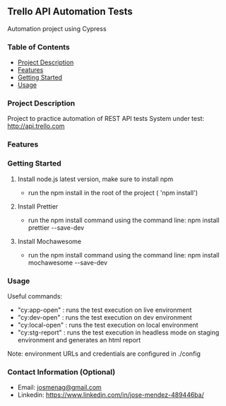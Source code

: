 ## Trello API Automation Tests

Automation project using Cypress

### Table of Contents

- [Project Description](#project-description)
- [Features](#features)
- [Getting Started](#getting-started)
- [Usage](#usage)

### Project Description

Project to practice automation of REST API tests
System under test: http://api.trello.com

### Features

### Getting Started

1. Install node.js latest version, make sure to install npm

   - run the npm install in the root of the project ( 'npm install')

2. Install Prettier

   - run the npm install command using the command line: npm install prettier --save-dev

3. Install Mochawesome

   - run the npm install command using the command line: npm install mochawesome --save-dev

### Usage

Useful commands:

- "cy:app-open" : runs the test execution on live environment
- "cy:dev-open" : runs the test execution on dev environment
- "cy:local-open" : runs the test execution on local environment
- "cy:stg-report" : runs the test execution in headless mode on staging environment and generates an html report

Note: environment URLs and credentials are configured in ./config

### Contact Information (Optional)

- Email: josmenag@gmail.com
- Linkedin: https://www.linkedin.com/in/jose-mendez-489446ba/
